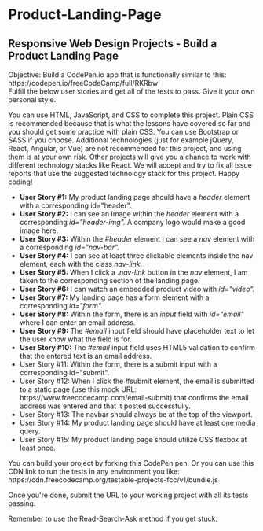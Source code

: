# Product-Landing-Page
## Responsive Web Design Projects - Build a Product Landing Page 
<p>Objective: Build a CodePen.io app that is functionally similar to this: https://codepen.io/freeCodeCamp/full/RKRbw
<br>Fulfill the below user stories and get all of the tests to pass. Give it your own personal style.</p>
<p>You can use HTML, JavaScript, and CSS to complete this project. Plain CSS is recommended because that is what the lessons have covered so far and you should get some practice with plain CSS. You can use Bootstrap or SASS if you choose. Additional technologies (just for example jQuery, React, Angular, or Vue) are not recommended for this project, and using them is at your own risk. Other projects will give you a chance to work with different technology stacks like React. We will accept and try to fix all issue reports that use the suggested technology stack for this project. Happy coding!</p>
<ul>
  <li><strong>User Story #1:</strong> My product landing page should have a <em>header</em> element with a corresponding id="header".</li>
  <li><strong>User Story #2:</strong> I can see an image within the <em>header</em> element with a corresponding <em>id="header-img".</em> A company logo would make a good image here.</li>
  <li><strong>User Story #3:</strong> Within the <em>#header</em> element I can see a <em>nav</em> element with a corresponding <em>id="nav-bar".</em></li>
  <li><strong>User Story #4:</strong> I can see at least three clickable elements inside the nav element, each with the class <em>nav-link</em>.</li>
  <li><strong>User Story #5:</strong> When I click a <em>.nav-link</em> button in the <em>nav</em> element, I am taken to the corresponding section of the landing page. </li>
  <li><strong>User Story #6:</strong> I can watch an embedded product video with <em>id="video".</em></li>
  <li><strong>User Story #7:</strong> My landing page has a form element with a corresponding <em>id="form".</em></li>
  <li><strong>User Story #8:</strong> Within the form, there is an <em>input</em> field with <em>id="email"</em> where I can enter an email address.</li>
  <li><strong>User Story #9:</strong> The <em>#email</em> input field should have placeholder text to let the user know what the field is for.</li>
  <li><strong>User Story #10:</strong> The <em>#email</em> input field uses HTML5 validation to confirm that the entered text is an email address.</li>
  <li>User Story #11: Within the form, there is a submit input with a corresponding id="submit".</li>
  <li>User Story #12: When I click the #submit element, the email is submitted to a static page (use this mock URL: https://www.freecodecamp.com/email-submit) that confirms the email address was entered and that it posted successfully.</li>
  <li>User Story #13: The navbar should always be at the top of the viewport.</li>
  <li>User Story #14: My product landing page should have at least one media query.</li>
  <li>User Story #15: My product landing page should utilize CSS flexbox at least once.</li>
</ul>
<p>You can build your project by forking this CodePen pen. Or you can use this CDN link to run the tests in any environment you like: https://cdn.freecodecamp.org/testable-projects-fcc/v1/bundle.js</p>
<p>Once you're done, submit the URL to your working project with all its tests passing.</p>
<p>Remember to use the Read-Search-Ask method if you get stuck.</p>
